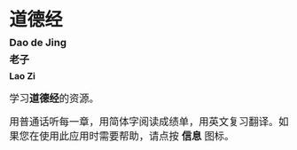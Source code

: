 <p style="line-height:1.7">
<font size="6">
<b>道德经</b>
</font><br/>
<font size="4">
<b>Dao de Jing</b><br/>
<b>老子</b><br/>
<font size="3">
<b>Lao Zi</b>
<br/>
</font>
</p>
<p style="line-height:1">
<font size="4">
学习<b>道德经</b>的资源。

用普通话听每一章，用简体字阅读成绩单，用英文复习翻译。如果您在使用此应用时需要帮助，请点按 <b>信息</b> 图标。
</font>

</p>
